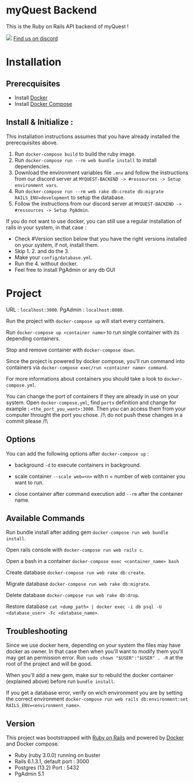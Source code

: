 # myQuest Backend
This is the Ruby on Rails API backend of myQuest !

![](https://cdn.discordapp.com/attachments/584465372489449608/833542286419689472/Webp.net-resizeimage_4.png) [Find us on discord](https://discord.gg/uh6FudeY9Q)

# Installation

## Prerecquisites
* Install [Docker](https://docs.docker.com/install/)
* Install [Docker Compose](https://docs.docker.com/compose/install/)

## Install & Initialize :
This installation instructions assumes that you have already installed the prerecquisites above.


1. Run `docker-compose build` to build the ruby image.
2. Run `docker-compose run --rm web bundle install` to install dependencies.
3. Download the environment variables file `.env` and follow the instructions from our discord server at  `MYQUEST-BACKEND -> #ressources -> Setup environment vars`.
4. Run `docker-compose run --rm web rake db:create db:migrate RAILS_ENV=development` to setup the database.
5. Follow the instructions from our discord server at `MYQUEST-BACKEND -> #ressources -> Setup PgAdmin`.


If you do not want to use docker, you can still use a regular installation of rails in your system, in that case :
- Check #Version section below that you have the right versions installed on your system, if not, install them.
- Skip 1. 2. and do the 3.
- Make your `config/database.yml`.
- Run the 4. without docker.
- Feel free to install PgAdmin or any db GUI
  
# Project
URL : `localhost:3000`.
PgAdmin : `localhost:8080`.

Run the project with `docker-compose up` will start every containers.

Run `docker-compose up <container name>` to run single container with its depending containers.

Stop and remove container with `docker-compose down`.

Since the project is powered by docker compose, you'll run command into containers via `docker-compose exec/run <container name> command`.

For more informations about containers you should take a look to `docker-compose.yml`.

You can change the port of containers if they are already in use on your system. Open `docker-compose.yml`, find `ports` definition and change for example : `<the_port_you_want>:3000`. Then you can access them from your computer throught the port you chose.
/!\ do not push these changes in a commit please /!\

## Options
You can add the following options after `docker-compose up` :

* background
`-d` to execute containers in background.

* scale container
`--scale web=<n>` with n = number of web container you want to run.

* close container after command execution
add `--rm` after the container name.

## Available Commands
Run bundle install after adding gem `docker-compose run web bundle install`.

Open rails console with `docker-compose run web rails c`.

Open a bash in a container `docker-compose exec <container_name> bash`

Create database `docker-compose run web rake db:create`.

Migrate database `docker-compose run web rake db:migrate`.

Delete database `docker-compose run web rake db:drop`.

Restore database `cat <dump_path> | docker exec -i db psql -U <database_user> -Fc <database_name>`.

## Troubleshooting
Since we use docker here, depending on your system the files may have docker as owner. In that case then when you'll want to modify them you'll may get an permission error. Run `sudo chown "$USER":"$USER" . -R` at the root of the project and will be good.

When you'll add a new gem, make sur to rebuild the docker container (explained above) before run `bundle install`.

If you get a database error, verify on wich environment you are by setting the correct environment `docker-compose run web rails db:environment:set RAILS_ENV=<environment_name>`.

## Version
This project was bootstrapped with [Ruby on Rails](https://rubyonrails.org/) and powered by [Docker](https://www.docker.com/) and Docker compose.

- Ruby (ruby 3.0.0) running on buster
- Rails 6.1.3.1, default port : 3000
- Postgres (13.2) Port : 5432
- PgAdmin 5.1